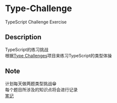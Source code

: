 # Type-Challenge
TypeScript Challenge  Exercise

## Description
TypeScript的练习挑战  
根据[Type Challenges](https://github.com/type-challenges/type-challenges)项目来练习TypeScript的类型体操

## Note
计划每天做两题类型挑战😁  
每个题目所涉及的知识点将会进行记录  
[笔记](https://www.notion.so/22256d64472580b6b6d7d4fc96ab9e05?source=copy_link)